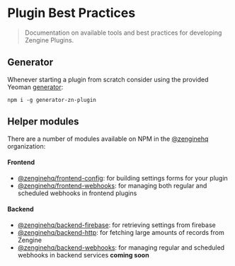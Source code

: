 # Plugin Best Practices

> Documentation on available tools and best practices for developing Zengine Plugins.

## Generator

Whenever starting a plugin from scratch consider using the provided Yeoman [generator](https://github.com/Wizehive/generator-zn-plugin): 

```shell
npm i -g generator-zn-plugin
```

## Helper modules

There are a number of modules available on NPM in the [@zenginehq](https://www.npmjs.com/org/zenginehq) organization:

#### Frontend

- [@zenginehq/frontend-config](https://www.npmjs.com/package/@zenginehq/frontend-config): for building settings forms for your plugin
- [@zenginehq/frontend-webhooks](https://www.npmjs.com/package/@zenginehq/frontend-webhooks): for managing both regular and scheduled webhooks in frontend plugins

#### Backend

- [@zenginehq/backend-firebase](https://www.npmjs.com/package/@zenginehq/backend-firebase): for retrieving settings from firebase
- [@zenginehq/backend-http](https://www.npmjs.com/package/@zenginehq/backend-http): for fetching large amounts of records from Zengine
- [@zenginehq/backend-webhooks](https://www.npmjs.com/package/@zenginehq/backend-webhooks): for managing regular and scheduled webhooks in backend services **coming soon**
